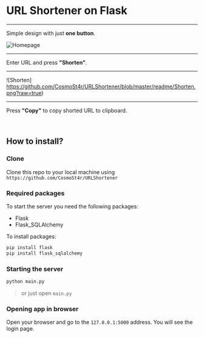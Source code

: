 # URL Shortener on Flask

__________

Simple design with just **one button**.

![Homepage](https://github.com/CosmoSt4r/URLShotrener/blob/master/readme/Homepage.png?raw=true)

__________

Enter URL and press **"Shorten"**.

_________

![Shorten] https://github.com/CosmoSt4r/URLShortener/blob/master/readme/Shorten.png?raw=true)

_________

Press **"Copy"** to copy shorted URL to clipboard.

<br>

## How to install?



### Clone

Clone this repo to your local machine using `https://github.com/CosmoSt4r/URLShortener`

### Required packages

To start the server you need the following packages: 

 - Flask
 - Flask_SQLAlchemy

To install packages:

```py
pip install flask
pip install flask_sqlalchemy
```

### Starting the server

```py
python main.py
```
> or just open `main.py`

### Opening app in browser

Open your browser and go to the `127.0.0.1:5000` address. You will see the login page.